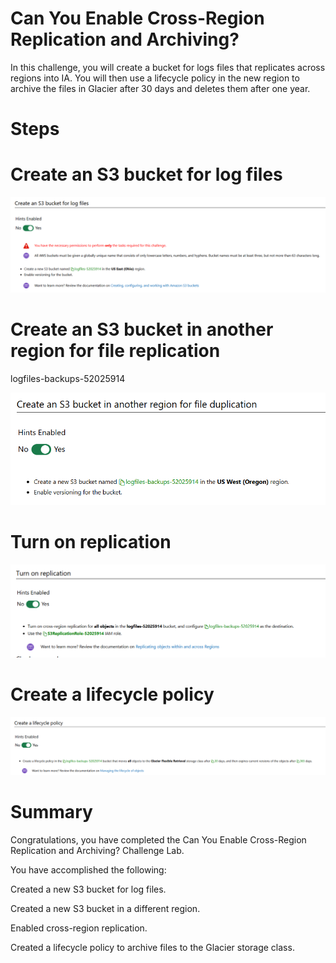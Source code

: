 # Can You Enable Cross-Region Replication and Archiving?

In this challenge, you will create a bucket for logs files that replicates across regions into IA. You will then use a lifecycle policy in the new region to archive the files in Glacier after 30 days and deletes them after one year.

# Steps

# Create an S3 bucket for log files

![alt text](image.png)

# Create an S3 bucket in another region for file replication

logfiles-backups-52025914

![alt text](image-1.png)

# Turn on replication

![alt text](image-2.png)

# Create a lifecycle policy

![alt text](image-3.png)

# Summary

Congratulations, you have completed the Can You Enable Cross-Region Replication and Archiving? Challenge Lab.

You have accomplished the following:

Created a new S3 bucket for log files.

Created a new S3 bucket in a different region.

Enabled cross-region replication.

Created a lifecycle policy to archive files to the Glacier storage class.

